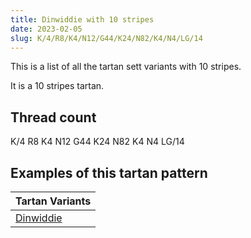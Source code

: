 ```yaml
---
title: Dinwiddie with 10 stripes
date: 2023-02-05
slug: K/4/R8/K4/N12/G44/K24/N82/K4/N4/LG/14
---
```

This is a list of all the tartan sett variants with 10 stripes.

It is a 10 stripes tartan.


## Thread count
K/4 R8 K4 N12 G44 K24 N82 K4 N4 LG/14

## Examples of this tartan pattern

| Tartan Variants |
|---------------|
| [Dinwiddie](/variants/k/4/r8/k4/n12/g44/k24/n82/k4/n4/lg/14-g008000-k000000-lg908000-n808080-rc00020)||
